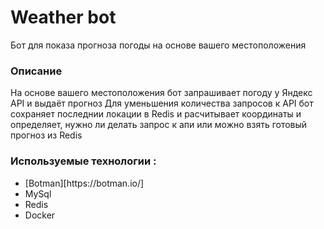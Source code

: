 <h1>Weather bot</h1>
<p>
    Бот для показа прогноза погоды на основе вашего местоположения
</p>
<h3>
    Описание
</h3>
<p>
    На основе вашего местоположения бот запрашивает погоду у Яндекс API и выдаёт прогноз
    Для уменьшения количества запросов к API бот сохраняет последнии локации в Redis и расчитывает координаты и определяет,
    нужно ли делать запрос к апи или  можно взять готовый прогноз из Redis
</p>
<h3>Используемые технологии :</h3>
<ul>
<li>
 [Botman][https://botman.io/]
</li>
<li>
    MySql
</li>
<li>
    Redis
</li>
<li>
    Docker
</li>
</ul>
